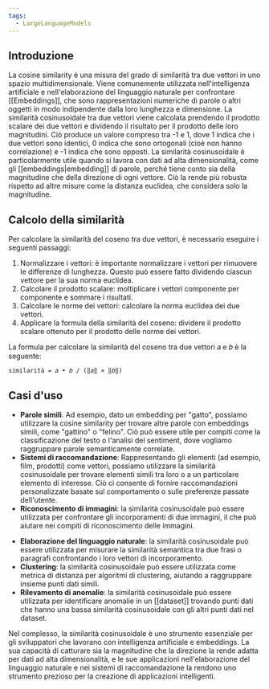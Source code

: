```yaml
---
tags:
  - LargeLanguageModels
---
```

## Introduzione
La cosine similarity è una misura del grado di similarità tra due vettori in uno spazio multidimensionale.
Viene comunemente utilizzata nell'intelligenza artificiale e nell'elaborazione del linguaggio naturale per confrontare [[Embeddings]], che sono rappresentazioni numeriche di parole o altri oggetti in modo indipendente dalla loro lunghezza e dimensione.
La similarità cosinusoidale tra due vettori viene calcolata prendendo il prodotto scalare dei due vettori e dividendo il risultato per il prodotto delle loro magnitudini. Ciò produce un valore compreso tra -1 e 1, dove 1 indica che i due vettori sono identici, 0 indica che sono ortogonali (cioè non hanno correlazione) e -1 indica che sono opposti.
La similarità cosinusoidale è particolarmente utile quando si lavora con dati ad alta dimensionalità, come gli [[embeddings|embedding]] di parole, perché tiene conto sia della magnitudine che della direzione di ogni vettore. Ciò la rende più robusta rispetto ad altre misure come la distanza euclidea, che considera solo la magnitudine.

## Calcolo della similarità
Per calcolare la similarità del coseno tra due vettori, è necessario eseguire i seguenti passaggi:
1. Normalizzare i vettori: è importante normalizzare i vettori per rimuovere le differenze di lunghezza. Questo può essere fatto dividendo ciascun vettore per la sua norma euclidea.
2. Calcolare il prodotto scalare: moltiplicare i vettori componente per componente e sommare i risultati.
3. Calcolare le norme dei vettori: calcolare la norma euclidea dei due vettori.
4. Applicare la formula della similarità del coseno: dividere il prodotto scalare ottenuto per il prodotto delle norme dei vettori.

La formula per calcolare la similarità del coseno tra due vettori 𝑎 e 𝑏 è la seguente:
```
similarità = 𝑎 • 𝑏 / (‖𝑎‖ × ‖𝑏‖)
```

## Casi d'uso

* **Parole simili**. Ad esempio, dato un embedding per "gatto", possiamo utilizzare la cosine similarity per trovare altre parole con embeddings simili, come "gattino" o "felino". Ciò può essere utile per compiti come la classificazione del testo o l'analisi del sentiment, dove vogliamo raggruppare parole semanticamente correlate.
* **Sistemi di raccomandazione**: Rappresentando gli elementi (ad esempio, film, prodotti) come vettori, possiamo utilizzare la similarità cosinusoidale per trovare elementi simili tra loro o a un particolare elemento di interesse. Ciò ci consente di fornire raccomandazioni personalizzate basate sul comportamento o sulle preferenze passate dell'utente.
* **Riconoscimento di immagini**: la similarità cosinusoidale può essere utilizzata per confrontare gli incorporamenti di due immagini, il che può aiutare nei compiti di riconoscimento delle immagini.  
- **Elaborazione del linguaggio naturale**: la similarità cosinusoidale può essere utilizzata per misurare la similarità semantica tra due frasi o paragrafi confrontando i loro vettori di incorporamento.    
- **Clustering**: la similarità cosinusoidale può essere utilizzata come metrica di distanza per algoritmi di clustering, aiutando a raggruppare insieme punti dati simili.    
- **Rilevamento di anomalie**: la similarità cosinusoidale può essere utilizzata per identificare anomalie in un [[dataset]] trovando punti dati che hanno una bassa similarità cosinusoidale con gli altri punti dati nel dataset.

Nel complesso, la similarità cosinusoidale è uno strumento essenziale per gli sviluppatori che lavorano con intelligenza artificiale e embeddings. La sua capacità di catturare sia la magnitudine che la direzione la rende adatta per dati ad alta dimensionalità, e le sue applicazioni nell'elaborazione del linguaggio naturale e nei sistemi di raccomandazione la rendono uno strumento prezioso per la creazione di applicazioni intelligenti.
